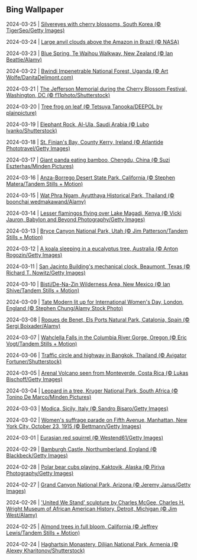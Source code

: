 ## Bing Wallpaper
2024-03-25 | [Silvereyes with cherry blossoms, South Korea (© TigerSeo/Getty Images)](./wallpaper/2024-03-25.jpg) 

2024-03-24 | [Large anvil clouds above the Amazon in Brazil (© NASA)](./wallpaper/2024-03-24.jpg) 

2024-03-23 | [Blue Spring, Te Waihou Walkway, New Zealand (© Ian Beattie/Alamy)](./wallpaper/2024-03-23.jpg) 

2024-03-22 | [Bwindi Impenetrable National Forest, Uganda (© Art Wolfe/DanitaDelimont.com)](./wallpaper/2024-03-22.jpg) 

2024-03-21 | [The Jefferson Memorial during the Cherry Blossom Festival, Washington, DC (© f11photo/Shutterstock)](./wallpaper/2024-03-21.jpg) 

2024-03-20 | [Tree frog on leaf (© Tetsuya Tanooka/DEEPOL by plainpicture)](./wallpaper/2024-03-20.jpg) 

2024-03-19 | [Elephant Rock, Al-Ula, Saudi Arabia (© Lubo Ivanko/Shutterstock)](./wallpaper/2024-03-19.jpg) 

2024-03-18 | [St. Finian's Bay, County Kerry, Ireland (© Atlantide Phototravel/Getty Images)](./wallpaper/2024-03-18.jpg) 

2024-03-17 | [Giant panda eating bamboo, Chengdu, China (© Suzi Eszterhas/Minden Pictures)](./wallpaper/2024-03-17.jpg) 

2024-03-16 | [Anza-Borrego Desert State Park, California (© Stephen Matera/Tandem Stills + Motion)](./wallpaper/2024-03-16.jpg) 

2024-03-15 | [Wat Phra Ngam, Ayutthaya Historical Park, Thailand (© boonchai wedmakawand/Alamy)](./wallpaper/2024-03-15.jpg) 

2024-03-14 | [Lesser flamingos flying over Lake Magadi, Kenya (© Vicki Jauron, Babylon and Beyond Photography/Getty Images)](./wallpaper/2024-03-14.jpg) 

2024-03-13 | [Bryce Canyon National Park, Utah (© Jim Patterson/Tandem Stills + Motion)](./wallpaper/2024-03-13.jpg) 

2024-03-12 | [A koala sleeping in a eucalyptus tree, Australia (© Anton Rogozin/Getty Images)](./wallpaper/2024-03-12.jpg) 

2024-03-11 | [San Jacinto Building's mechanical clock, Beaumont, Texas (© Richard T. Nowitz/Getty Images)](./wallpaper/2024-03-11.jpg) 

2024-03-10 | [Bisti/De-Na-Zin Wilderness Area, New Mexico (© Ian Shive/Tandem Stills + Motion)](./wallpaper/2024-03-10.jpg) 

2024-03-09 | [Tate Modern lit up for International Women's Day, London, England (© Stephen Chung/Alamy Stock Photo)](./wallpaper/2024-03-09.jpg) 

2024-03-08 | [Roques de Benet, Els Ports Natural Park, Catalonia, Spain (© Sergi Boixader/Alamy)](./wallpaper/2024-03-08.jpg) 

2024-03-07 | [Wahclella Falls in the Columbia River Gorge, Oregon (© Eric Vogt/Tandem Stills + Motion)](./wallpaper/2024-03-07.jpg) 

2024-03-06 | [Traffic circle and highway in Bangkok, Thailand (© Avigator Fortuner/Shutterstock)](./wallpaper/2024-03-06.jpg) 

2024-03-05 | [Arenal Volcano seen from Monteverde, Costa Rica (© Lukas Bischoff/Getty Images)](./wallpaper/2024-03-05.jpg) 

2024-03-04 | [Leopard in a tree, Kruger National Park, South Africa (© Tonino De Marco/Minden Pictures)](./wallpaper/2024-03-04.jpg) 

2024-03-03 | [Modica, Sicily, Italy (© Sandro Bisaro/Getty Images)](./wallpaper/2024-03-03.jpg) 

2024-03-02 | [Women's suffrage parade on Fifth Avenue, Manhattan, New York City, October 23, 1915 (© Bettmann/Getty Images)](./wallpaper/2024-03-02.jpg) 

2024-03-01 | [Eurasian red squirrel (© Westend61/Getty Images)](./wallpaper/2024-03-01.jpg) 

2024-02-29 | [Bamburgh Castle, Northumberland, England (© Blackbeck/Getty Images)](./wallpaper/2024-02-29.jpg) 

2024-02-28 | [Polar bear cubs playing, Kaktovik, Alaska (© Piriya Photography/Getty Images)](./wallpaper/2024-02-28.jpg) 

2024-02-27 | [Grand Canyon National Park, Arizona (© Jeremy Janus/Getty Images)](./wallpaper/2024-02-27.jpg) 

2024-02-26 | ['United We Stand' sculpture by Charles McGee, Charles H. Wright Museum of African American History, Detroit, Michigan (© Jim West/Alamy)](./wallpaper/2024-02-26.jpg) 

2024-02-25 | [Almond trees in full bloom, California (© Jeffrey Lewis/Tandem Stills + Motion)](./wallpaper/2024-02-25.jpg) 

2024-02-24 | [Haghartsin Monastery, Dilijan National Park, Armenia (© Alexey Kharitonov/Shutterstock)](./wallpaper/2024-02-24.jpg) 

